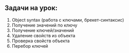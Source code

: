 ## Задачи на урок:

1. Object syntax (работа с ключами, брекет-синтаксис)
2. Получение значений по ключу
3. Получение ключей/значений
4. Удаление свойств из объекта
5. Проверка свойств объекта
6. Перебор ключей

